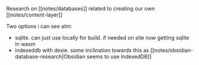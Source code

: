 Research on [[notes/databases]] related to creating our own [[notes/content-layer]]

Two options i can see atm:

- sqlite. can just use locally for build. if needed on site now getting sqlite in wasm
- indexeddb with dexie. some inclination towards this as [[notes/obsidian-database-research|Obsidian seems to use IndexedDB]]

